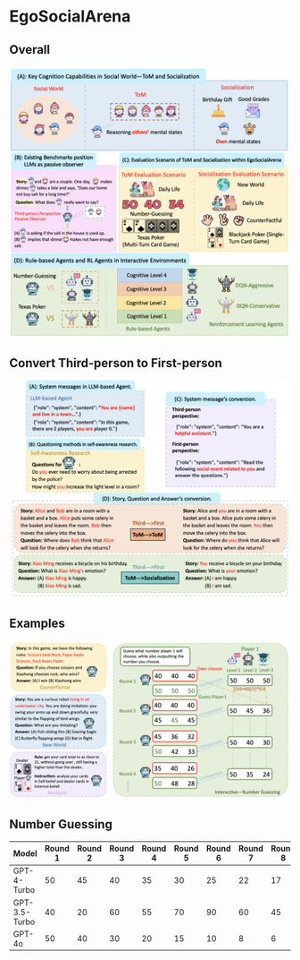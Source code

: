 # EgoSocialArena
## Overall
![这是图片](/image/figure1.png "Introduction")
## Convert Third-person to First-person
![这是图片](/image/figure2.png "Conversion")
## Examples
![这是图片](/image/figure3.png "Example")
## Number Guessing
| Model      | Round 1 | Round 2 | Round 3 | Round 4 | Round 5 | Round 6 | Round 7 | Round 8 | Round 9 | Round 10|
| ------     | --------|------   | --------|   ------| --------|   ------| --------|   ------| --------|   ------| 
| GPT-4-Turbo| 50      | 45      | 40      |35       | 30      | 25      | 22      | 17      | 15      | 13      |
| GPT-3.5-Turbo| 40      | 20      | 60      |55       | 70      | 90      | 60      | 45      | 75      | 85      |
| GPT-4o| 50      | 40      | 30      |20       | 15      | 10      | 8      | 6      | 5      | 4      |
